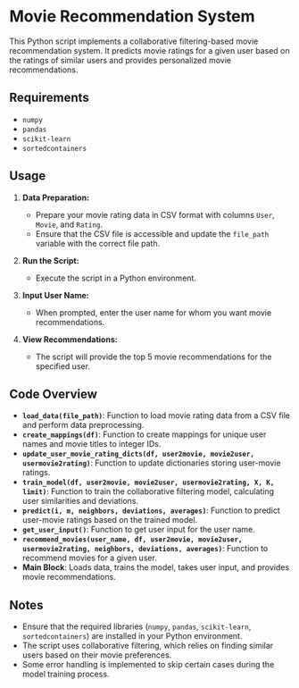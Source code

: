 # Movie Recommendation System

This Python script implements a collaborative filtering-based movie recommendation system. It predicts movie ratings for a given user based on the ratings of similar users and provides personalized movie recommendations.

## Requirements

- `numpy`
- `pandas`
- `scikit-learn`
- `sortedcontainers`

## Usage

1. **Data Preparation:**
   - Prepare your movie rating data in CSV format with columns `User`, `Movie`, and `Rating`.
   - Ensure that the CSV file is accessible and update the `file_path` variable with the correct file path.

2. **Run the Script:**
   - Execute the script in a Python environment.

3. **Input User Name:**
   - When prompted, enter the user name for whom you want movie recommendations.

4. **View Recommendations:**
   - The script will provide the top 5 movie recommendations for the specified user.

## Code Overview

- **`load_data(file_path)`**: Function to load movie rating data from a CSV file and perform data preprocessing.
- **`create_mappings(df)`**: Function to create mappings for unique user names and movie titles to integer IDs.
- **`update_user_movie_rating_dicts(df, user2movie, movie2user, usermovie2rating)`**: Function to update dictionaries storing user-movie ratings.
- **`train_model(df, user2movie, movie2user, usermovie2rating, X, K, limit)`**: Function to train the collaborative filtering model, calculating user similarities and deviations.
- **`predict(i, m, neighbors, deviations, averages)`**: Function to predict user-movie ratings based on the trained model.
- **`get_user_input()`**: Function to get user input for the user name.
- **`recommend_movies(user_name, df, user2movie, movie2user, usermovie2rating, neighbors, deviations, averages)`**: Function to recommend movies for a given user.
- **Main Block**: Loads data, trains the model, takes user input, and provides movie recommendations.

## Notes

- Ensure that the required libraries (`numpy`, `pandas`, `scikit-learn`, `sortedcontainers`) are installed in your Python environment.
- The script uses collaborative filtering, which relies on finding similar users based on their movie preferences.
- Some error handling is implemented to skip certain cases during the model training process.

